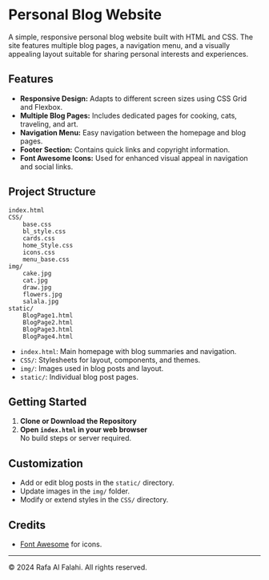 # Personal Blog Website

A simple, responsive personal blog website built with HTML and CSS. The site features multiple blog pages, a navigation menu, and a visually appealing layout suitable for sharing personal interests and experiences.

## Features

- **Responsive Design:** Adapts to different screen sizes using CSS Grid and Flexbox.
- **Multiple Blog Pages:** Includes dedicated pages for cooking, cats, traveling, and art.
- **Navigation Menu:** Easy navigation between the homepage and blog pages.
- **Footer Section:** Contains quick links and copyright information.
- **Font Awesome Icons:** Used for enhanced visual appeal in navigation and social links.

## Project Structure

```
index.html
CSS/
    base.css
    bl_style.css
    cards.css
    home_Style.css
    icons.css
    menu_base.css
img/
    cake.jpg
    cat.jpg
    draw.jpg
    flowers.jpg
    salala.jpg
static/
    BlogPage1.html
    BlogPage2.html
    BlogPage3.html
    BlogPage4.html
```

- `index.html`: Main homepage with blog summaries and navigation.
- `CSS/`: Stylesheets for layout, components, and themes.
- `img/`: Images used in blog posts and layout.
- `static/`: Individual blog post pages.

## Getting Started

1. **Clone or Download the Repository**
2. **Open `index.html` in your web browser**  
   No build steps or server required.

## Customization

- Add or edit blog posts in the `static/` directory.
- Update images in the `img/` folder.
- Modify or extend styles in the `CSS/` directory.

## Credits

- [Font Awesome](https://fontawesome.com/) for icons.

---

© 2024 Rafa Al Falahi. All rights reserved.
